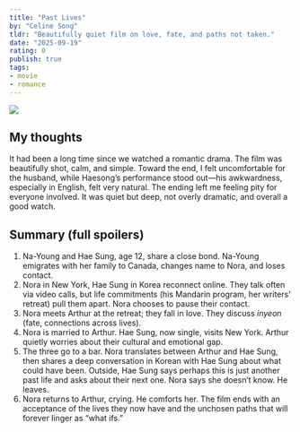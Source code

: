 ```yaml
---
title: "Past Lives"
by: "Celine Song"
tldr: "Beautifully quiet film on love, fate, and paths not taken."
date: "2025-09-19"
rating: 0
publish: true
tags:
- movie
- romance
---
```


![](/posts/2025-0919-past-lives.webp)

## My thoughts
It had been a long time since we watched a romantic drama. The film was beautifully shot, calm, and simple. Toward the end, I felt uncomfortable for the husband, while Haesong’s performance stood out—his awkwardness, especially in English, felt very natural. The ending left me feeling pity for everyone involved. It was quiet but deep, not overly dramatic, and overall a good watch.

## Summary (full spoilers)
1. Na-Young and Hae Sung, age 12, share a close bond. Na-Young emigrates with her family to Canada, changes name to Nora, and loses contact.
2. Nora in New York, Hae Sung in Korea reconnect online. They talk often via video calls, but life commitments (his Mandarin program, her writers’ retreat) pull them apart. Nora chooses to pause their contact.
3. Nora meets Arthur at the retreat; they fall in love. They discuss *inyeon* (fate, connections across lives).
4. Nora is married to Arthur. Hae Sung, now single, visits New York. Arthur quietly worries about their cultural and emotional gap.
5. The three go to a bar. Nora translates between Arthur and Hae Sung, then shares a deep conversation in Korean with Hae Sung about what could have been. Outside, Hae Sung says perhaps this is just another past life and asks about their next one. Nora says she doesn’t know. He leaves.
6. Nora returns to Arthur, crying. He comforts her. The film ends with an acceptance of the lives they now have and the unchosen paths that will forever linger as “what ifs.”
